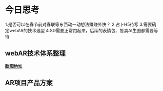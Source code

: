 # 今日思考
1.是否可以在春节前对春联等东西动一动想法赚赚外快？
2.占卜H5待写
3.需要确定webAR的技术选型
4.SD需要正常跑起来，后续的表情包、售卖AI生图都需要等待

## webAR技术体系整理
**[脑图地址](http://naotu.baidu.com/file/3392a895a903972520b2f65fda12ee3c?token=55695cff60c6e275)**


## AR项目产品方案
